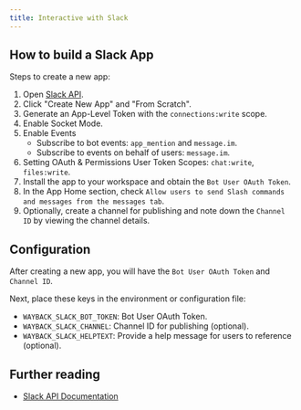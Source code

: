 ```yaml
---
title: Interactive with Slack
---
```


## How to build a Slack App

Steps to create a new app:

1. Open [Slack API](https://api.slack.com/apps).
2. Click "Create New App" and "From Scratch".
2. Generate an App-Level Token with the `connections:write` scope.
3. Enable Socket Mode.
4. Enable Events
    - Subscribe to bot events: `app_mention` and `message.im`.
    - Subscribe to events on behalf of users: `message.im`.
5. Setting OAuth & Permissions User Token Scopes: `chat:write`, `files:write`.
6. Install the app to your workspace and obtain the `Bot User OAuth Token`.
7. In the App Home section, check `Allow users to send Slash commands and messages from the messages tab`.
8. Optionally, create a channel for publishing and note down the `Channel ID` by viewing the channel details.

## Configuration

After creating a new app, you will have the `Bot User OAuth Token` and `Channel ID`.

Next, place these keys in the environment or configuration file:

- `WAYBACK_SLACK_BOT_TOKEN`: Bot User OAuth Token.
- `WAYBACK_SLACK_CHANNEL`: Channel ID for publishing (optional).
- `WAYBACK_SLACK_HELPTEXT`: Provide a help message for users to reference (optional).

## Further reading

- [Slack API Documentation](https://api.slack.com/)

